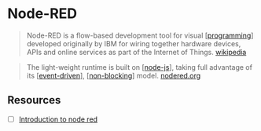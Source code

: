 # Node-RED

> Node-RED is a flow-based development tool for visual [[programming]] developed originally by IBM for wiring together hardware devices, APIs and online services as part of the Internet of Things. [wikipedia][1]

> The light-weight runtime is built on [[node-js]], taking full advantage of its [[event-driven]], [[non-blocking]] model. [nodered.org][2]

## Resources

- [ ] [Introduction to node red](http://www.steves-internet-guide.com/node-red-overview/)

[1]: https://en.wikipedia.org/wiki/Node-RED
[2]: https://nodered.org/

[//begin]: # "Autogenerated link references for markdown compatibility"
[programming]: programming "Programming"
[event-driven]: event-driven "Event Driven"
[non-blocking]: non-blocking "Non Blocking"
[node-js]: node-js "Node.js"
[//end]: # "Autogenerated link references"
